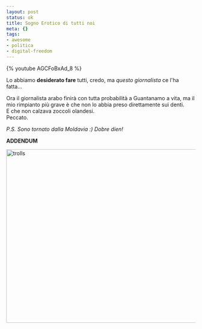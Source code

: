 ```yaml
--- 
layout: post
status: ok
title: Sogno Erotico di tutti noi
meta: {}
tags: 
- awesome
- politica
- digital-freedom
---
```


{% youtube AGCFoBxAd_8 %}  
  
Lo abbiamo **desiderato fare** tutti, credo, ma *questo giornalista* ce l'ha fatta...  
  
Ora il giornalista arabo finirà con tutta probabilità a Guantanamo a vita, ma il mio rimpianto più grave è che non lo abbia preso direttamente sui denti.  
E che non calzava zoccoli olandesi.  
Peccato.  
  
*P.S. Sono tornato dalla Moldavia :) Dobre dien!* 
  
**ADDENDUM**  
  
<img src="http://www.lastknight.com/download//2008/12/trolls.jpg" alt="trolls" title="trolls" width="506" height="460" class="aligncenter size-full wp-image-1211" />  
  
 
